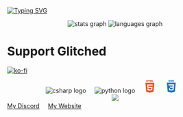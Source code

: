 [![Typing SVG](https://readme-typing-svg.herokuapp.com?font=Roboto+Mono&lines=Glitched-Studios+%7C+glitched)](https://git.io/typing-svg)
<div align="center">
  <img src="https://github-readme-stats.vercel.app/api?username=glitchedtahcat&hide_title=false&hide_rank=false&show_icons=true&include_all_commits=true&count_private=true&disable_animations=false&theme=dark&locale=en&hide_border=false" height="150" alt="stats graph"  />
  <img src="https://github-readme-stats.vercel.app/api/top-langs?username=glitchedtahcat&locale=en&hide_title=false&layout=compact&card_width=320&langs_count=5&theme=dark&hide_border=false" height="150" alt="languages graph"  />
</div>

###
# Support Glitched
[![ko-fi](https://ko-fi.com/img/githubbutton_sm.svg)](https://ko-fi.com/D1D7XQ8O5)

<div align="center">

  <img src="https://cdn.jsdelivr.net/gh/devicons/devicon/icons/csharp/csharp-original.svg" height="30" alt="csharp logo"  />
  <img width="12" />
  <img src="https://cdn.jsdelivr.net/gh/devicons/devicon/icons/python/python-original.svg" height="30" alt="python logo"  />
  <img width="12" />
  <img src="https://raw.githubusercontent.com/devicons/devicon/6910f0503efdd315c8f9b858234310c06e04d9c0/icons/html5/html5-plain-wordmark.svg" height="30" alt="html5 logo"  />
  <img width="12" />
  <img src="https://raw.githubusercontent.com/devicons/devicon/6910f0503efdd315c8f9b858234310c06e04d9c0/icons/css3/css3-plain-wordmark.svg" height="30" alt="css3 logo"  />
  <img width="12" />
</div>
<div align="center">
  <img src="https://api.visitorbadge.io/api/visitors?path=glitchedtahcat&countColor=%23263759"/>
</div>
  <a href="Https://discord.gg/GkRfk3E6Tm" style="">My Discord</a>
    <img width="12" />
    <a href="https://glitched-sudios-offical-website.vercel.app/" style="">My Website </a>



